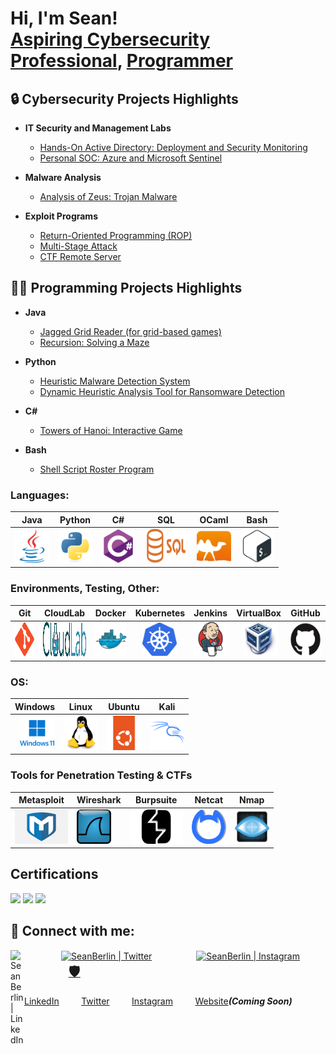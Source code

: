 <h1>Hi, I'm Sean! <br/><a href="https://github.com/seanberlin724">Aspiring Cybersecurity Professional</a>, <a href="https://www.linkedin.com/in/sean-berlin/">Programmer</a></h1>

<h2>🔒 Cybersecurity Projects Highlights</h2>

- <b>IT Security and Management Labs </b>
  - [Hands-On Active Directory: Deployment and Security Monitoring](https://github.com/seanberlin724/Hands-On-Active-Directory-Deployment-and-Security-Monitoring-Lab)
  - [Personal SOC: Azure and Microsoft Sentinel](https://github.com/seanberlin724/Personal-Security-Operations-Center-SOC-with-Azure-and-Microsoft-Sentinel)
  

- <b>Malware Analysis </b>
  - [Analysis of Zeus: Trojan Malware](https://github.com/seanberlin724/Malware-Analysis/tree/main/Final%20Project%3A%20Malware%20Analysis%20of%20Zeus)

- <b>Exploit Programs </b>
  - [Return-Oriented Programming (ROP)](https://github.com/seanberlin724/Software-Security-Labs-Series/tree/main/Lab%203%3A%20Return-Oriented%20Programming%20(ROP)%20Exploitation)
  - [Multi-Stage Attack](https://github.com/seanberlin724/Software-Security-Labs-Series/tree/main/Lab%204%3A%20Multi-Stage%20Exploits)
  - [CTF Remote Server](https://github.com/seanberlin724/Software-Security-Labs-Series/tree/main/Final%20Project%3A%20CTF)
  

<h2>👨‍💻 Programming Projects Highlights</h2>

- <b>Java </b>
  - [Jagged Grid Reader (for grid-based games)](https://github.com/seanberlin724/Jagged-Grid-Reader.git)
  - [Recursion: Solving a Maze](https://github.com/seanberlin724/Recursion-Solving-a-Maze.git)
 
- <b>Python</b>
    - [Heuristic Malware Detection System](https://github.com/seanberlin724/Malware-Analysis/tree/main/Lab%203%3A%20Heuristic%20Malware%20Detection%20System)
    - [Dynamic Heuristic Analysis Tool for Ransomware Detection](https://github.com/seanberlin724/Malware-Analysis/tree/main/Lab%205%3A%20Dynamic%20Heuristic%20Analysis%20Tool%20Development%20for%20Ransomware%20Detection)
 
- <b>C#</b>
    - [Towers of Hanoi: Interactive Game ](https://github.com/seanberlin724/C-Sharp-Projects/blob/main/Towers%20of%20Hanoi/README.md)
 
- <b>Bash</b>
    - [Shell Script Roster Program ](https://github.com/seanberlin724/Bash-Scripting/tree/main/Student%20Roster)


### Languages:
| Java | Python | C# | SQL | OCaml | Bash |
|------|--------|----|-----|-------|------|
|  <img src="https://github.com/devicons/devicon/blob/master/icons/java/java-original.svg" title="Java"  alt="Java" width="55" height="55"/> |  <img src="https://github.com/devicons/devicon/blob/master/icons/python/python-original.svg" title="Python"  alt="Python" width="55" height="55"/> | <img src="https://github.com/devicons/devicon/blob/master/icons/csharp/csharp-original.svg" title="C#"  alt="C#" width="55" height="55"/> | <img src="assets/SQL Icon.png" title="SQL" alt="SQL" width="70" height="55"/> |  <img src="https://github.com/devicons/devicon/blob/master/icons/ocaml/ocaml-original.svg" title="OCaml" alt="OCaml" width="55" height="55"/>|  <img src="https://github.com/devicons/devicon/blob/master/icons/bash/bash-original.svg" title="Bash" alt="Bash" width="55" height="55"/>| 

### Environments, Testing, Other:
| Git | CloudLab | Docker | Kubernetes | Jenkins | VirtualBox | GitHub |
|-----|----------|--------|------------|---------|------------|--------|
|<img src="https://github.com/devicons/devicon/blob/master/icons/git/git-plain.svg" title="Git" alt="Git" width="55" height="55"/>|<img src="assets/cloudlab-big.svg" title="CloudLab" alt="CloudLab" width="75" height="55"/>|<img src="https://github.com/devicons/devicon/blob/master/icons/docker/docker-original.svg" title="Docker" alt="Docker" width="55" height="55"/>|  &nbsp;&nbsp;&nbsp;<img src="https://github.com/devicons/devicon/blob/master/icons/kubernetes/kubernetes-plain.svg" title="Kubernetes" alt="Kubernetes" width="55" height="55"/>|  <img src="https://github.com/devicons/devicon/blob/master/icons/jenkins/jenkins-original.svg" title="Jenkins" alt="Jenkins" width="55" height="55"/>|&nbsp;&nbsp;&nbsp;<img src="assets/Virtualbox_logo.png" title="VirtualBox" alt="VirtualBox" width="55" height="55"/>| <img src="https://github.com/devicons/devicon/blob/master/icons/github/github-original.svg" title="GitHub" alt="GitHub" width="55" height="55"/>|

### OS:
| Windows | Linux | Ubuntu | Kali |
|---------|-------|--------|------|
|&nbsp;&nbsp;<img src="https://github.com/devicons/devicon/blob/master/icons/windows11/windows11-original-wordmark.svg" title="Windows" alt="Windows" width="55" height="55"/> |<img src="https://github.com/devicons/devicon/blob/master/icons/linux/linux-original.svg" title="Linux" alt="Linux" width="55" height="55"/> | <img src="https://github.com/devicons/devicon/blob/master/icons/ubuntu/ubuntu-original.svg" title="Ubuntu" alt="Ubuntu" width="55" height="55"/> | <img src="https://github.com/canaleal/devicon/blob/new-icon-kali-linux/icons/kalilinux/kalilinux-original-wordmark.svg" title="Linux" alt="Linux" width="55" height="55"/> |

### Tools for Penetration Testing & CTFs
| Metasploit | Wireshark | Burpsuite | Netcat | Nmap |
|----------|----------|----------|----------|----------|
|<img src="assets/meta.png" alt="msf" width="85" height="55" />|<img src="assets/Wireshark_icon.svg.png" alt="wsh" width="55" height="55" />|<img src="assets/burp.svg" alt="burp" width="85" height="55" />|<img src="assets/netcat_logo_shadow.svg" alt="netcat" width="55" height="55" />|<img src="assets/nmap-logo.svg" alt="nmap" width="55" height="55" />|

## Certifications
<div>
<img src="https://img.shields.io/badge/-Security%2B-FF0000?&style=for-the-badge&logo=CompTIA&logoColor=white" />
<img src="https://img.shields.io/badge/-Network%2B-007ACC?&style=for-the-badge&logo=CompTIA&logoColor=white" />
<img src="https://img.shields.io/badge/NCAE--C-Certified-grey?style=for-the-badge&labelColor=006400" />
</div>

<h2> 🤳 Connect with me:</h2>

[<img align="left" alt="SeanBerlin | LinkedIn" width="22px" src="https://cdn.jsdelivr.net/npm/simple-icons@v3/icons/linkedin.svg" />][linkedin]&nbsp;&nbsp;&nbsp;&nbsp;&nbsp;&nbsp;&nbsp;&nbsp;&nbsp;&nbsp;&nbsp;&nbsp;&nbsp;&nbsp;
[<img align="center" alt="SeanBerlin | Twitter" width="22px" src="https://cdn.jsdelivr.net/npm/simple-icons@v3/icons/twitter.svg" />][twitter]&nbsp;&nbsp;&nbsp;&nbsp;&nbsp;&nbsp;&nbsp;&nbsp;&nbsp;&nbsp;&nbsp;&nbsp;&nbsp;&nbsp;&nbsp;&nbsp;&nbsp;
[<img align="center" alt="SeanBerlin | Instagram" width="22px" src="https://cdn.jsdelivr.net/npm/simple-icons@v3/icons/instagram.svg" />][instagram]&nbsp;&nbsp;&nbsp;&nbsp;&nbsp;&nbsp;&nbsp;&nbsp;&nbsp;&nbsp;&nbsp;&nbsp;&nbsp;&nbsp;&nbsp;&nbsp;&nbsp;
[<span align="right" alt="SeanBerlin | Shield Emoji" style="font-size: 22px;">🛡️</span>][website]
<br/><br/>
[LinkedIn][linkedin] &nbsp;&nbsp;&nbsp;&nbsp;&nbsp;&nbsp;&nbsp;
[Twitter][twitter] &nbsp;&nbsp;&nbsp;&nbsp;&nbsp;&nbsp;&nbsp;
[Instagram][instagram] &nbsp;&nbsp;&nbsp;&nbsp;&nbsp;&nbsp;&nbsp;
[Website][website]<b><i>(Coming Soon)</b></i>

[linkedin]: https://www.linkedin.com/in/sean-berlin/
[twitter]: https://twitter.com/SeanBerlin_
[instagram]: https://www.instagram.com/sean_berlin/
[website]: https://www.google.com


<!--
**seanberlin724/seanberlin724** is a ✨ _special_ ✨ repository because its `README.md` (this file) appears on your GitHub profile.

Here are some ideas to get you started:

- 🔭 I’m currently working on ...
- 🌱 I’m currently learning ...
- 👯 I’m looking to collaborate on ...
- 🤔 I’m looking for help with ...
- 💬 Ask me about ...
- 📫 How to reach me: ...
- 😄 Pronouns: ...
- ⚡ Fun fact: ...
-->
